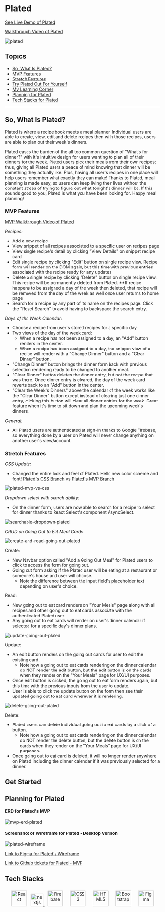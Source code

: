 # Plated

[See Live Demo of Plated](https://sariah-campopiano-plated.netlify.app/)

[Walkthrough Video of Plated](https://www.loom.com/share/03426504f24b464fbf3173efa2a3dc09)

![plated](https://user-images.githubusercontent.com/98675776/189264541-3c4b2291-8177-4b83-9721-4f1f9705a794.png)

## Topics
- [So, What Is Plated?](#so-what-is-plated)
- [MVP Features](#mvp-features)
- [Stretch Features](#stretch-features)
- [Try Plated Out For Yourself](#get-started)
- [My Learning Corner](#learning-corner)
- [Planning for Plated](#planning-for-plated)
- [Tech Stacks for Plated](#tech-stacks)
___
## So, What Is Plated?
Plated is where a recipe book meets a meal planner. Individual users are able to create, view, edit and delete recipes then with those recipes, users are able to plan out their week's dinners. 

Plated eases the burden of the all too common question of "What's for dinner?" with it's intuitive design for users wanting to plan all of their dinners for the week. Plated users pick their meals from their own recipes; thus, giving all Plated users a peace of mind knowing that dinner will be something they actually like. Plus, having all user's recipes in one place will help users remember what exactly they can make! Thanks to Plated, meal planning is made easy, so users can keep living their lives without the constant stress of trying to figure out what tonight's dinner will be. If this sounds good to you, Plated is what you have been looking for. Happy meal planning!

### MVP Features

[MVP Walkthrough Video of Plated](https://www.loom.com/share/03426504f24b464fbf3173efa2a3dc09)

<em>Recipes:</em>
- Add a new recipe
- View snippet of all recipes associated to a specific user on recipes page
- View single recipe's detail by clicking "View Details" on snippet recipe card
- Edit single recipe by clicking "Edit" button on single recipe view. Recipe form will render on the DOM again, but this time with previous entries associated with the recipe ready for any updates
- Delete a single recipe by clicking "Delete" button on single recipe view. This recipe will be permanently deleted from Plated. **If recipe happens to be assigned a day of the week then deleted, that recipe will be removed from the day of the week as well once user returns to home page
- Search for a recipe by any part of its name on the recipes page. Click the "Reset Search" to avoid having to backspace the search entry.

<em>Days of the Week Calendar:</em>
- Choose a recipe from user's stored recipes for a specific day
- Two views of the day of the week card:
    - When a recipe has not been assigned to a day, an "Add" button renders in the center.
    - When a recipe has been assigned to a day, the snippet view of a recipe will render with a "Change Dinner" button and a "Clear Dinner" button.
- "Change Dinner" button brings the dinner form back with previous selection rendering ready to be changed to another meal.
- "Clear Dinner" button deletes the dinner entry, but not the recipe that was there. Once dinner entry is cleared, the day of the week card reverts back to an "Add" button in the center.
- "Clear the Week's Dinners" above the calendar of the week works like the "Clear Dinner" button except instead of clearing just one dinner entry, clicking this button will clear all dinner entries for the week. Great feature when it's time to sit down and plan the upcoming week's dinners.

<em>General:</em>
- All Plated users are authenticated at sign-in thanks to Google Firebase, so everything done by a user on Plated will never change anything on another user's view/account.

### Stretch Features

<em>CSS Update:</em>
- Changed the entire look and feel of Plated. Hello new color scheme and font!
[Plated's CSS Branch](https://github.com/scamp925/Plated-Front-End-Capstone/tree/css)
vs
[Plated's MVP Branch](https://github.com/scamp925/Plated-Front-End-Capstone/tree/plated-mvp)

![plated-mvp-vs-css](https://user-images.githubusercontent.com/98675776/190865384-b2401500-645a-42e1-b950-57f64f977df2.jpg)

<em>Dropdown select with search ability:</em>
- On the dinner form, users are now able to search for a recipe to select for dinner thanks to React Select's component AsyncSelect.

![searchable-dropdown-plated](https://user-images.githubusercontent.com/98675776/190864428-a6154232-f6e1-4d84-891e-ca205ceca68b.gif)

<em>CRUD on Going Out to Eat Meal Cards</em>

![create-and-read-going-out-plated](https://user-images.githubusercontent.com/98675776/191652981-1f1e17e7-cebd-4bc0-92a9-8daa6f00dd81.gif)

Create:
- New Navbar option called "Add a Going Out Meal" for Plated users to click to access the form for going out.
- Going out form asking if the Plated user will be eating at a restaurant or someone's house and user will choose.
  - Note the difference between the input field's placeholder text depending on user's choice.

Read:
- New going out to eat card renders on "Your Meals" page along with all recipes and other going out to eat cards associate with the authenticated Plated user.
- Any going out to eat cards will render on user's dinner calendar if selected for a specific day's dinner plans.

![update-going-out-plated](https://user-images.githubusercontent.com/98675776/191653635-7ade48bc-6378-4c86-a532-6e740672e7df.gif)

Update:
- An edit button renders on the going out cards for user to edit the existing card.
  - Note how a going out to eat cards rendering on the dinner calendar do NOT render the edit button, but the edit button is on the cards when they render on the "Your Meals" page for UX/UI purposes.
- Once edit button is clicked, the going out to eat form renders again, but this time with the previous inputs from the user to update.
- User is able to click the update button on the form then see their updated going out to eat card wherever it is rendering.

![delete-going-out-plated](https://user-images.githubusercontent.com/98675776/191654222-30a11efd-03a4-4fad-8ff8-2068a10325e6.gif)

Delete:
- Plated users can delete individual going out to eat cards by a click of a button.
  - Note how a going out to eat cards rendering on the dinner calendar do NOT render the delete button, but the delete button is on the cards when they render on the "Your Meals" page for UX/UI purposes.
- Once going out to eat card is deleted, it will no longer render anywhere on Plated including the dinner calendar if it was previously selected for a dinner.

## Get Started
## Planning for Plated

#### ERD for Plated's MVP
![mvp-erd-plated](https://user-images.githubusercontent.com/98675776/189425881-3e240407-ff16-49ef-ad8c-895c557c8e04.png)

#### Screenshot of Wireframe for Plated - Desktop Version
![plated-wireframe](https://user-images.githubusercontent.com/98675776/189426940-3fccdab8-a6d8-40fb-9cd8-87ab9cdb2e02.png)

[Link to Figma for Plated's Wireframe](https://www.figma.com/file/InVac86MKqy9v3mHxYpQm3/Plated-Front-End-Capstone?node-id=0%3A1)

[Link to Github tickets for Plated - MVP](https://github.com/scamp925/Plated-Front-End-Capstone/issues?page=1&q=is%3Aissue+is%3Aclosed)

## Tech Stacks
<div align="center">  
<a href="https://reactjs.org/" target="_blank"><img style="margin: 10px" src="https://profilinator.rishav.dev/skills-assets/react-original-wordmark.svg" alt="React" height="50" /></a>  
<a href="https://nextjs.org/" target="_blank" rel="noreferrer"> <img src="https://cdn.worldvectorlogo.com/logos/nextjs-2.svg" alt="nextjs" width="40" height="40"/>
<a href="https://firebase.google.com/" target="_blank"><img style="margin: 10px" src="https://profilinator.rishav.dev/skills-assets/firebase.png" alt="Firebase" height="50" /></a> 
<a href="https://www.w3schools.com/css/" target="_blank"><img style="margin: 10px" src="https://profilinator.rishav.dev/skills-assets/css3-original-wordmark.svg" alt="CSS3" height="50" /></a>  
<a href="https://en.wikipedia.org/wiki/HTML5" target="_blank"><img style="margin: 10px" src="https://profilinator.rishav.dev/skills-assets/html5-original-wordmark.svg" alt="HTML5" height="50" /></a>  
<a href="https://getbootstrap.com/docs/3.4/javascript/" target="_blank"><img style="margin: 10px" src="https://profilinator.rishav.dev/skills-assets/bootstrap-plain.svg" alt="Bootstrap" height="50" /></a>  
<a href="https://www.figma.com/" target="_blank"><img style="margin: 10px" src="https://profilinator.rishav.dev/skills-assets/figma-icon.svg" alt="Figma" height="50" /></a>  
</div>
